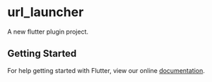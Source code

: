 # url_launcher

A new flutter plugin project.

## Getting Started

For help getting started with Flutter, view our online
[documentation](http://flutter.io/).

